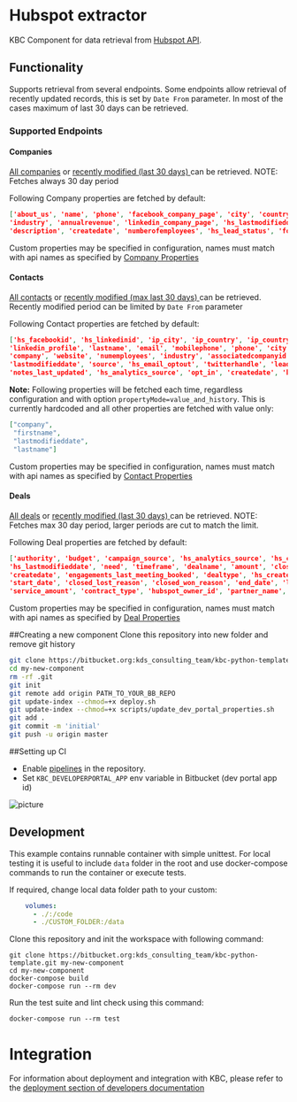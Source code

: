 # Hubspot extractor

KBC Component for data retrieval from [Hubspot API](https://developers.hubspot.com/docs/overview).


## Functionality
Supports retrieval from several endpoints. Some endpoints allow retrieval of recently updated records, 
this is set by `Date From` parameter. In most of the cases maximum of last 30 days can be retrieved.

### Supported Endpoints
#### Companies
    
 [All companies](https://developers.hubspot.com/docs/methods/companies/get-all-companies) or 
 [recently modified (last 30 days) ](https://developers.hubspot.com/docs/methods/companies/get_companies_modified) can be retrieved. 
 NOTE: Fetches always 30 day period
 
 Following Company properties are fetched by default:
  
 ```json
 ['about_us', 'name', 'phone', 'facebook_company_page', 'city', 'country', 'website', 
 'industry', 'annualrevenue', 'linkedin_company_page', 'hs_lastmodifieddate', 'hubspot_owner_id', 'notes_last_updated', 
 'description', 'createdate', 'numberofemployees', 'hs_lead_status', 'founded_year', 'twitterhandle', 'linkedinbio']
```
 
Custom properties may be specified in configuration, names must match with api names as specified by [Company Properties](https://developers.hubspot.com/docs/methods/companies/company-properties-overview)
 

#### Contacts
    
 [All contacts](https://developers.hubspot.com/docs/methods/contacts/get_contacts) or 
 [recently modified (max last 30 days) ](https://developers.hubspot.com/docs/methods/contacts/get_recently_updated_contacts) can be retrieved. 
 Recently modified period can be limited by `Date From` parameter 
 
 Following Contact properties are fetched by default:
  
 ```json
 ['hs_facebookid', 'hs_linkedinid', 'ip_city', 'ip_country', 'ip_country_code', 'newsletter_opt_in', 'firstname', 
 'linkedin_profile', 'lastname', 'email', 'mobilephone', 'phone', 'city', 'country', 'region', 'jobtitle', 
 'company', 'website', 'numemployees', 'industry', 'associatedcompanyid', 'hs_lead_status', 
 'lastmodifieddate', 'source', 'hs_email_optout', 'twitterhandle', 'lead_type', 'hubspot_owner_id', 
 'notes_last_updated', 'hs_analytics_source', 'opt_in', 'createdate', 'hs_twitterid', 'lifecyclestage']
```
 **Note:** Following properties will be fetched each time, regardless configuration and with option `propertyMode=value_and_history`. This is currently hardcoded and 
 all other properties are fetched with value only:
 
 ```json
 ["company",
  "firstname",
  "lastmodifieddate",
  "lastname"]
```
 
Custom properties may be specified in configuration, names must match with api names as specified by [Contact Properties](https://developers.hubspot.com/docs/methods/contacts/contact-properties-overview)
 
#### Deals
    
 [All deals](https://developers.hubspot.com/docs/methods/deals/get-all-deals) or 
 [recently modified (last 30 days) ](https://developers.hubspot.com/docs/methods/deals/get_deals_modified) can be retrieved. 
 NOTE: Fetches max 30 day period, larger periods are cut to match the limit.
 
 Following Deal properties are fetched by default:
  
 ```json
['authority', 'budget', 'campaign_source', 'hs_analytics_source', 'hs_campaign', 
'hs_lastmodifieddate', 'need', 'timeframe', 'dealname', 'amount', 'closedate', 'pipeline', 
'createdate', 'engagements_last_meeting_booked', 'dealtype', 'hs_createdate', 'description', 
'start_date', 'closed_lost_reason', 'closed_won_reason', 'end_date', 'lead_owner', 'tech_owner', 
'service_amount', 'contract_type', 'hubspot_owner_id', 'partner_name', 'notes_last_updated']
```
 
Custom properties may be specified in configuration, names must match with api names as specified by [Deal Properties](https://developers.hubspot.com/docs/methods/deals/deal_properties_overview)
 



##Creating a new component
Clone this repository into new folder and remove git history
```bash
git clone https://bitbucket.org:kds_consulting_team/kbc-python-template.git my-new-component
cd my-new-component
rm -rf .git
git init
git remote add origin PATH_TO_YOUR_BB_REPO
git update-index --chmod=+x deploy.sh
git update-index --chmod=+x scripts/update_dev_portal_properties.sh
git add .
git commit -m 'initial'
git push -u origin master
```


##Setting up CI
 - Enable [pipelines](https://confluence.atlassian.com/bitbucket/get-started-with-bitbucket-pipelines-792298921.html) in the repository.
 - Set `KBC_DEVELOPERPORTAL_APP` env variable in Bitbucket (dev portal app id)
 
 ![picture](docs/imgs/ci_variable.png)
 
 
## Development
 
This example contains runnable container with simple unittest. For local testing it is useful to include `data` folder in the root
and use docker-compose commands to run the container or execute tests. 

If required, change local data folder path to your custom:
```yaml
    volumes:
      - ./:/code
      - ./CUSTOM_FOLDER:/data
```

Clone this repository and init the workspace with following command:

```
git clone https://bitbucket.org:kds_consulting_team/kbc-python-template.git my-new-component
cd my-new-component
docker-compose build
docker-compose run --rm dev
```

Run the test suite and lint check using this command:

```
docker-compose run --rm test
```
 
# Integration

For information about deployment and integration with KBC, please refer to the [deployment section of developers documentation](https://developers.keboola.com/extend/component/deployment/) 